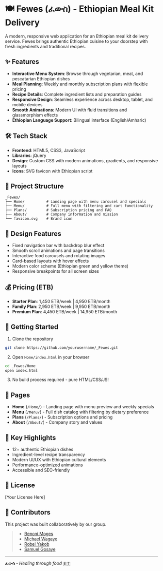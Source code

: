 # 🍽️ Fewes (ፈውስ) - Ethiopian Meal Kit Delivery

A modern, responsive web application for an Ethiopian meal kit delivery service. Fewes brings authentic Ethiopian cuisine to your doorstep with fresh ingredients and traditional recipes.

## ✨ Features

- **Interactive Menu System**: Browse through vegetarian, meat, and pescatarian Ethiopian dishes
- **Meal Planning**: Weekly and monthly subscription plans with flexible pricing
- **Recipe Details**: Complete ingredient lists and preparation guides
- **Responsive Design**: Seamless experience across desktop, tablet, and mobile devices
- **Smooth Animations**: Modern UI with fluid transitions and glassmorphism effects
- **Ethiopian Language Support**: Bilingual interface (English/Amharic)

## 🛠️ Tech Stack

- **Frontend**: HTML5, CSS3, JavaScript
- **Libraries**: jQuery
- **Design**: Custom CSS with modern animations, gradients, and responsive layouts
- **Icons**: SVG favicon with Ethiopian script

## 📂 Project Structure

```
_Fewes/
├── Home/          # Landing page with menu carousel and specials
├── Menu/          # Full menu with filtering and cart functionality
├── Plans/         # Subscription pricing and FAQ
├── About/         # Company information and mission
└── favicon.svg    # Brand icon
```

## 🎨 Design Features

- Fixed navigation bar with backdrop blur effect
- Smooth scroll animations and page transitions
- Interactive food carousels and rotating images
- Card-based layouts with hover effects
- Modern color scheme (Ethiopian green and yellow theme)
- Responsive breakpoints for all screen sizes

## 💰 Pricing (ETB)

- **Starter Plan**: 1,450 ETB/week | 4,950 ETB/month
- **Family Plan**: 2,950 ETB/week | 9,950 ETB/month
- **Premium Plan**: 4,450 ETB/week | 14,950 ETB/month

## 🚀 Getting Started

1. Clone the repository
```bash
git clone https://github.com/yourusername/_Fewes.git
```

2. Open `Home/index.html` in your browser
```bash
cd _Fewes/Home
open index.html
```

3. No build process required - pure HTML/CSS/JS!

## 📱 Pages

- **Home** (`/Home/`) - Landing page with menu preview and weekly specials
- **Menu** (`/Menu/`) - Full dish catalog with filtering by dietary preference
- **Plans** (`/Plans/`) - Subscription options and pricing
- **About** (`/About/`) - Company story and values

## 🌟 Key Highlights

- 12+ authentic Ethiopian dishes
- Ingredient-level recipe transparency
- Modern UI/UX with Ethiopian cultural elements
- Performance-optimized animations
- Accessible and SEO-friendly

## 📄 License

[Your License Here]

## 🤝 Contributors

This project was built collaboratively by our group.

> - [Benoni Moges](https://github.com/BenoniM)
> - [Michael Wagaye](https://github.com/mk23rd)
> - [Robel Yakob](https://github.com/Korvowastaken)
> - [Samuel Gosaye](https://github.com/SammyG02)


---

**ፈውስ** - *Healing through food* 🇪🇹
